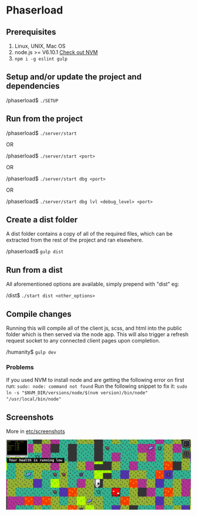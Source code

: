 # Phaserload

## Prerequisites

1. Linux, UNIX, Mac OS
2. node.js >= V6.10.1 [Check out NVM](https://github.com/creationix/nvm)
3. ```npm i -g eslint gulp```


## Setup and/or update the project and dependencies

/phaserload$ ```./SETUP```


## Run from the project

/phaserload$ ```./server/start```

OR

/phaserload$ ```./server/start <port>```

OR

/phaserload$ ```./server/start dbg <port>```

OR

/phaserload$ ```./server/start dbg lvl <debug_level> <port>```


## Create a dist folder

A dist folder contains a copy of all of the required files, which can be extracted from the rest of the project and ran elsewhere.

/phaserload$ ```gulp dist```


## Run from a dist

All aforementioned options are available, simply prepend with "dist" eg:

/dist$ ```./start dist <other_options>```


## Compile changes

Running this will compile all of the client js, scss, and html into the public folder which is then served via the node app. This will also trigger a refresh request socket to any connected client pages upon completion.

/humanity$ ```gulp dev```

### Problems

If you used NVM to install node and are getting the following error on first run: ```sudo: node: command not found```
Run the following snippet to fix it: ```sudo ln -s "$NVM_DIR/versions/node/$(nvm version)/bin/node" "/usr/local/bin/node"```


## Screenshots

More in [etc/screenshots](https://github.com/fatlard1993/phaserload/tree/master/etc/screenshots)

![game_play](./etc/screenshots/game_play.png)